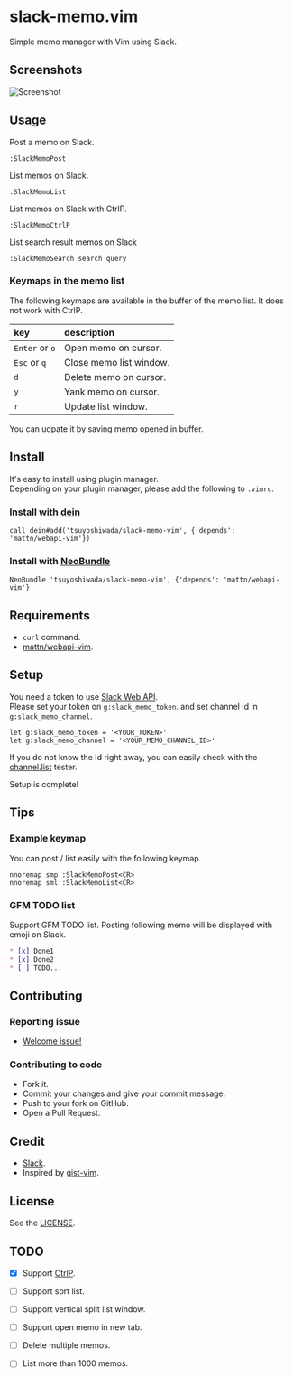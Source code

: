 slack-memo.vim
==============

Simple memo manager with Vim using Slack.


## Screenshots

![Screenshot](https://raw.githubusercontent.com/tsuyoshiwada/slack-memo-vim/images/screenshot.gif)


## Usage

Post a memo on Slack.

```vim
:SlackMemoPost
```

List memos on Slack.

```vim
:SlackMemoList
```

List memos on Slack with CtrlP.

```vim
:SlackMemoCtrlP
```

List search result memos on Slack
```vim
:SlackMemoSearch search query
```


### Keymaps in the memo list

The following keymaps are available in the buffer of the memo list. It does not work with CtrlP.

| key            | description             |
|:---------------|:------------------------|
| `Enter` or `o` | Open memo on cursor.    |
| `Esc` or `q`   | Close memo list window. |
| `d`            | Delete memo on cursor.  |
| `y`            | Yank memo on cursor.    |
| `r`            | Update list window.     |

You can udpate it by saving memo opened in buffer.


## Install

It's easy to install using plugin manager.  
Depending on your plugin manager, please add the following to `.vimrc`.

### Install with [dein](https://github.com/Shougo/dein.vim)

```vim
call dein#add('tsuyoshiwada/slack-memo-vim', {'depends': 'mattn/webapi-vim'})
```

### Install with [NeoBundle](https://github.com/Shougo/neobundle.vim)

```vim
NeoBundle 'tsuyoshiwada/slack-memo-vim', {'depends': 'mattn/webapi-vim'}
```



## Requirements

* `curl` command.
* [mattn/webapi-vim](https://github.com/mattn/webapi-vim).



## Setup

You need a token to use [Slack Web API](https://api.slack.com/web).  
Please set your token on `g:slack_memo_token`. and set channel Id in `g:slack_memo_channel`.

```vim
let g:slack_memo_token = '<YOUR_TOKEN>'
let g:slack_memo_channel = '<YOUR_MEMO_CHANNEL_ID>'
```

If you do not know the Id right away, you can easily check with the [channel.list](https://api.slack.com/methods/channels.list/test) tester.

Setup is complete!



## Tips

### Example keymap

You can post / list easily with the following keymap.

```vim
nnoremap smp :SlackMemoPost<CR>
nnoremap sml :SlackMemoList<CR>
```

### GFM TODO list

Support GFM TODO list. Posting following memo will be displayed with emoji on Slack.

```markdown
* [x] Done1
* [x] Done2
* [ ] TODO...
```



## Contributing

### Reporting issue

* [Welcome issue!](https://github.com/tsuyoshiwada/slack-memo-vim/issues)

### Contributing to code

* Fork it.
* Commit your changes and give your commit message.
* Push to your fork on GitHub.
* Open a Pull Request.


## Credit

* [Slack](https://slack.com/).
* Inspired by [gist-vim](https://github.com/mattn/gist-vim).



## License

See the [LICENSE](https://raw.githubusercontent.com/tsuyoshiwada/slack-memo-vim/master/LICENSE).



## TODO

* [x] Support [CtrlP](https://github.com/ctrlpvim/ctrlp.vim).
* [ ] Support sort list.
* [ ] Support vertical split list window.
* [ ] Support open memo in new tab.
* [ ] Delete multiple memos.
* [ ] List more than 1000 memos.

